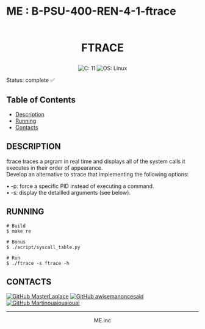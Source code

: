 # ME : B-PSU-400-REN-4-1-ftrace<br><br><p align="center">FTRACE</p>

<p align="center">
  <a>
    <img src="https://img.shields.io/badge/C-11-blue?style=for-the-badge" alt="C: 11">
  </a>
  <a>
    <img src="https://img.shields.io/badge/OS-Linux-blue?style=for-the-badge" alt="OS: Linux">
  </a>
</p>

Status: complete ✅


## Table of Contents
- [Description](#description)
- [Running](#running)
- [Contacts](#contacts)


<div id='description'/>

## **DESCRIPTION**

ftrace traces a prgram in real time and displays all of the system calls it executes in their order of appearance.<br>
Develop an alternative to strace that implementing the following options:<br>

 • -p: force a specific PID instead of executing a command.<br>
 • -s: display the detailled arguments (see below).<br>


<div id='running'/>

## **RUNNING**

```shell
# Build
$ make re

# Bonus
$ ./script/syscall_table.py

# Run
$ ./ftrace -s ftrace -h
```

<div id='contacts'/>

## **CONTACTS**

[![GitHub MasterLaplace](https://img.shields.io/github/followers/MasterLaplace?label=MasterLaplace&style=social)](https://github.com/MasterLaplace)
[![GitHub awisemanoncesaid](https://img.shields.io/github/followers/awisemanoncesaid?label=awisemanoncesaid&style=social)](https://github.com/awisemanoncesaid)
[![GitHub Martinouaiouaiouai](https://img.shields.io/github/followers/Martinouaiouaiouai?label=Martinouaiouaiouai&style=social)](https://github.com/Martinouaiouaiouai)

---
<p align="center">ME.inc</p>
